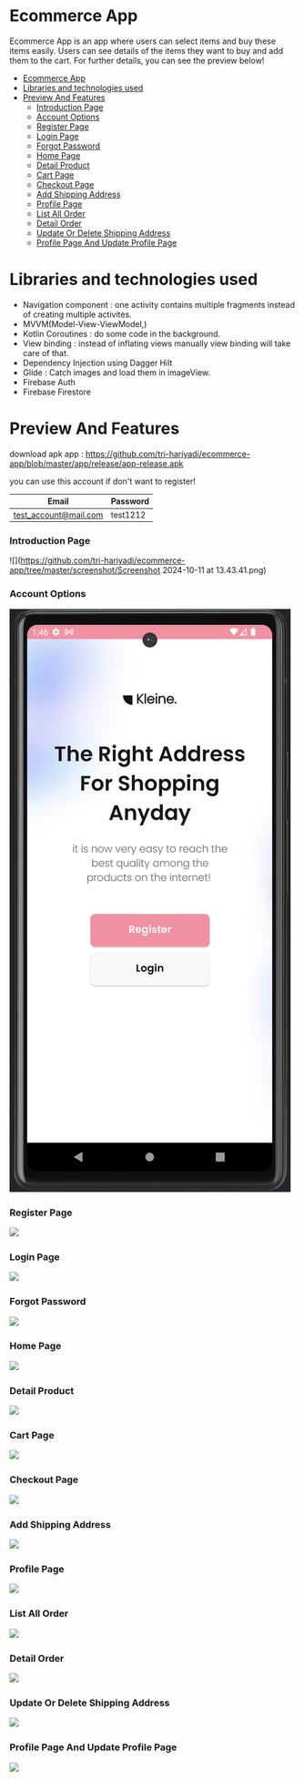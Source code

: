 # Ecommerce App
Ecommerce App is an app where users can select items and buy these items easily.
Users can see details of the items they want to buy and add them to the cart.
For further details, you can see the preview below!

<!-- TOC -->
* [Ecommerce App](#ecommerce-app)
* [Libraries and technologies used](#libraries-and-technologies-used)
* [Preview And Features](#preview-and-features)
    * [Introduction Page](#introduction-page)
    * [Account Options](#account-options)
    * [Register Page](#register-page)
    * [Login Page](#login-page)
    * [Forgot Password](#forgot-password)
    * [Home Page](#home-page)
    * [Detail Product](#detail-product)
    * [Cart Page](#cart-page)
    * [Checkout Page](#checkout-page)
    * [Add Shipping Address](#add-shipping-address)
    * [Profile Page](#profile-page)
    * [List All Order](#list-all-order)
    * [Detail Order](#detail-order)
    * [Update Or Delete Shipping Address](#update-or-delete-shipping-address)
    * [Profile Page And Update Profile Page](#profile-page-and-update-profile-page)
<!-- TOC -->

# Libraries and technologies used
* Navigation component : one activity contains multiple fragments instead of creating multiple activites.
* MVVM(Model-View-ViewModel,)
* Kotlin Coroutines : do some code in the background.
* View binding : instead of inflating views manually view binding will take care of that.
* Dependency Injection using Dagger Hilt
* Glide : Catch images and load them in imageView.
* Firebase Auth
* Firebase Firestore

# Preview And Features
download apk app : https://github.com/tri-hariyadi/ecommerce-app/blob/master/app/release/app-release.apk

you can use this account if don't want to register!

| Email                 | Password |
|-----------------------|----------|
| test_account@mail.com | test1212 |


### Introduction Page
   ![](https://github.com/tri-hariyadi/ecommerce-app/tree/master/screenshot/Screenshot 2024-10-11 at 13.43.41.png)
### Account Options
   ![](https://github.com/tri-hariyadi/ecommerce-app/blob/master/screenshot/account_options.png)
### Register Page
   ![](https://github.com/tri-hariyadi/ecommerce-app/tree/master/screenshot/register.png)
### Login Page
   ![](https://github.com/tri-hariyadi/ecommerce-app/tree/master/screenshot/login.png)
### Forgot Password
   ![](https://github.com/tri-hariyadi/ecommerce-app/tree/master/screenshot/forgot_password.png)
### Home Page
   ![](https://github.com/tri-hariyadi/ecommerce-app/tree/master/screenshot/home_page.png)
### Detail Product
   ![](https://github.com/tri-hariyadi/ecommerce-app/tree/master/screenshot/detail_product.png)
### Cart Page
   ![](https://github.com/tri-hariyadi/ecommerce-app/tree/master/screenshot/cart.png)
### Checkout Page
   ![](https://github.com/tri-hariyadi/ecommerce-app/tree/master/screenshot/checkout_page.png)
### Add Shipping Address
   ![](https://github.com/tri-hariyadi/ecommerce-app/tree/master/screenshot/add_address.png)
### Profile Page
   ![](https://github.com/tri-hariyadi/ecommerce-app/tree/master/screenshot/profile_page.png)
### List All Order
   ![](https://github.com/tri-hariyadi/ecommerce-app/tree/master/screenshot/all_order_page.png)
### Detail Order
   ![](https://github.com/tri-hariyadi/ecommerce-app/tree/master/screenshot/detail_order.png)
### Update Or Delete Shipping Address
   ![](https://github.com/tri-hariyadi/ecommerce-app/tree/master/screenshot/update_shipping_address.png)
### Profile Page And Update Profile Page
   ![](https://github.com/tri-hariyadi/ecommerce-app/tree/master/screenshot/update_profile_page.png)
